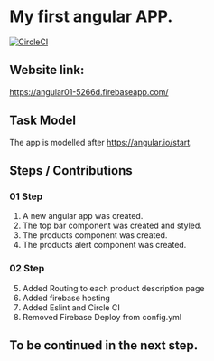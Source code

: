 # My first angular APP.

[![CircleCI](https://circleci.com/gh/FRossouw/Angular_FirstApp/tree/eslint.svg?style=svg)](https://circleci.com/gh/FRossouw/Angular_FirstApp/tree/eslint)

## Website link:
https://angular01-5266d.firebaseapp.com/

## Task Model
The app is modelled after https://angular.io/start.

## Steps / Contributions
### 01 Step
1. A new angular app was created.
2. The top bar component was created and styled.
3. The products component was created.
4. The products alert component was created.

### 02 Step
5. Added Routing to each product description page
6. Added firebase hosting
7. Added Eslint and Circle CI
8. Removed Firebase Deploy from config.yml

## To be continued in the next step.

